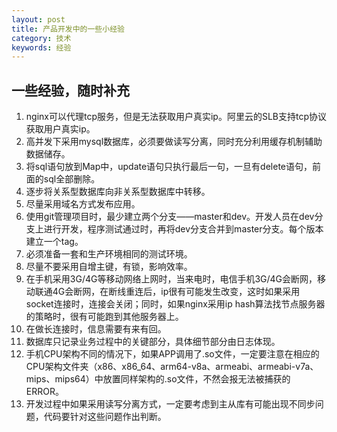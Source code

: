 ```yaml
---
layout: post
title: 产品开发中的一些小经验
category: 技术
keywords: 经验
---
```


## 一些经验，随时补充

1.	nginx可以代理tcp服务，但是无法获取用户真实ip。阿里云的SLB支持tcp协议获取用户真实ip。
2.	高并发下采用mysql数据库，必须要做读写分离，同时充分利用缓存机制辅助数据储存。
3.	将sql语句放到Map中，update语句只执行最后一句，一旦有delete语句，前面的sql全部删除。
4.	逐步将关系型数据库向非关系型数据库中转移。
5.	尽量采用域名方式发布应用。
6.	使用git管理项目时，最少建立两个分支——master和dev。开发人员在dev分支上进行开发，程序测试通过时，再将dev分支合并到master分支。每个版本建立一个tag。
7.	必须准备一套和生产环境相同的测试环境。
8.	尽量不要采用自增主键，有锁，影响效率。
9.	在手机采用3G/4G等移动网络上网时，当来电时，电信手机3G/4G会断网，移动联通4G会断网，在断线重连后，ip很有可能发生改变，这时如果采用socket连接时，连接会关闭；同时，如果nginx采用ip hash算法找节点服务器的策略时，很有可能跑到其他服务器上。
10.	在做长连接时，信息需要有来有回。
11.	数据库只记录业务过程中的关键部分，具体细节部分由日志体现。
12.	手机CPU架构不同的情况下，如果APP调用了.so文件，一定要注意在相应的CPU架构文件夹（x86、x86_64、arm64-v8a、armeabi、armeabi-v7a、mips、mips64）中放置同样架构的.so文件，不然会报无法被捕获的ERROR。
13. 开发过程中如果采用读写分离方式，一定要考虑到主从库有可能出现不同步问题，代码要针对这些问题作出判断。



